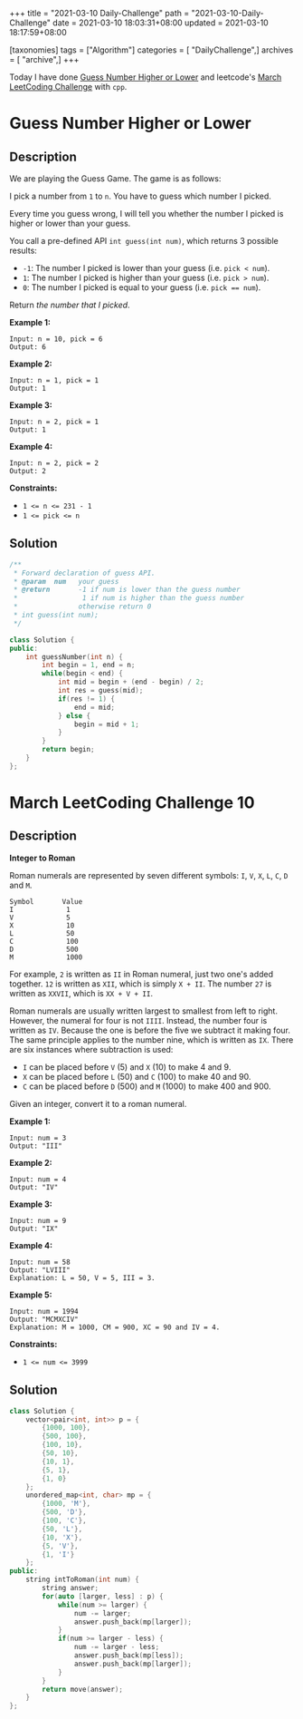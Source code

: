 +++
title = "2021-03-10 Daily-Challenge"
path = "2021-03-10-Daily-Challenge"
date = 2021-03-10 18:03:31+08:00
updated = 2021-03-10 18:17:59+08:00

[taxonomies]
tags = ["Algorithm"]
categories = [ "DailyChallenge",]
archives = [ "archive",]
+++

Today I have done [Guess Number Higher or Lower](https://leetcode.com/problems/guess-number-higher-or-lower/) and leetcode's [March LeetCoding Challenge](https://leetcode.com/explore/challenge/card/march-leetcoding-challenge-2021/589/week-2-march-8th-march-14th/3667/) with `cpp`.

<!-- more -->

# Guess Number Higher or Lower

## Description

We are playing the Guess Game. The game is as follows:

I pick a number from `1` to `n`. You have to guess which number I picked.

Every time you guess wrong, I will tell you whether the number I picked is higher or lower than your guess.

You call a pre-defined API `int guess(int num)`, which returns 3 possible results:

- `-1`: The number I picked is lower than your guess (i.e. `pick < num`).
- `1`: The number I picked is higher than your guess (i.e. `pick > num`).
- `0`: The number I picked is equal to your guess (i.e. `pick == num`).

Return *the number that I picked*.

 

**Example 1:**

```
Input: n = 10, pick = 6
Output: 6
```

**Example 2:**

```
Input: n = 1, pick = 1
Output: 1
```

**Example 3:**

```
Input: n = 2, pick = 1
Output: 1
```

**Example 4:**

```
Input: n = 2, pick = 2
Output: 2
```

 

**Constraints:**

- `1 <= n <= 231 - 1`
- `1 <= pick <= n`

## Solution

``` cpp
/** 
 * Forward declaration of guess API.
 * @param  num   your guess
 * @return 	     -1 if num is lower than the guess number
 *			      1 if num is higher than the guess number
 *               otherwise return 0
 * int guess(int num);
 */

class Solution {
public:
    int guessNumber(int n) {
        int begin = 1, end = n;
        while(begin < end) {
            int mid = begin + (end - begin) / 2;
            int res = guess(mid);
            if(res != 1) {
                end = mid;
            } else {
                begin = mid + 1;
            }
        }
        return begin;
    }
};
```

# March LeetCoding Challenge 10

## Description

**Integer to Roman**

Roman numerals are represented by seven different symbols: `I`, `V`, `X`, `L`, `C`, `D` and `M`.

```
Symbol       Value
I             1
V             5
X             10
L             50
C             100
D             500
M             1000
```

For example, `2` is written as `II` in Roman numeral, just two one's added together. `12` is written as `XII`, which is simply `X + II`. The number `27` is written as `XXVII`, which is `XX + V + II`.

Roman numerals are usually written largest to smallest from left to right. However, the numeral for four is not `IIII`. Instead, the number four is written as `IV`. Because the one is before the five we subtract it making four. The same principle applies to the number nine, which is written as `IX`. There are six instances where subtraction is used:

- `I` can be placed before `V` (5) and `X` (10) to make 4 and 9. 
- `X` can be placed before `L` (50) and `C` (100) to make 40 and 90. 
- `C` can be placed before `D` (500) and `M` (1000) to make 400 and 900.

Given an integer, convert it to a roman numeral.

 

**Example 1:**

```
Input: num = 3
Output: "III"
```

**Example 2:**

```
Input: num = 4
Output: "IV"
```

**Example 3:**

```
Input: num = 9
Output: "IX"
```

**Example 4:**

```
Input: num = 58
Output: "LVIII"
Explanation: L = 50, V = 5, III = 3.
```

**Example 5:**

```
Input: num = 1994
Output: "MCMXCIV"
Explanation: M = 1000, CM = 900, XC = 90 and IV = 4.
```

 

**Constraints:**

- `1 <= num <= 3999`

## Solution

``` cpp
class Solution {
    vector<pair<int, int>> p = {
        {1000, 100},
        {500, 100},
        {100, 10},
        {50, 10},
        {10, 1},
        {5, 1},
        {1, 0}
    };
    unordered_map<int, char> mp = {
        {1000, 'M'},
        {500, 'D'},
        {100, 'C'},
        {50, 'L'},
        {10, 'X'},
        {5, 'V'},
        {1, 'I'}
    };
public:
    string intToRoman(int num) {
        string answer;
        for(auto [larger, less] : p) {
            while(num >= larger) {
                num -= larger;
                answer.push_back(mp[larger]);
            }
            if(num >= larger - less) {
                num -= larger - less;
                answer.push_back(mp[less]);
                answer.push_back(mp[larger]);
            }
        }
        return move(answer);
    }
};
```
